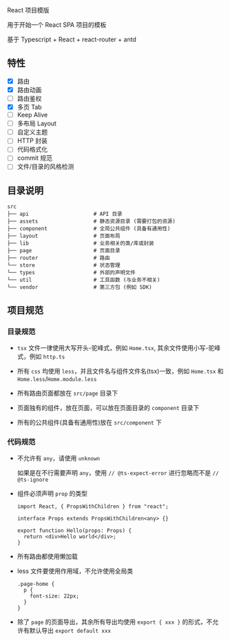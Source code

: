 React 项目模版

用于开始一个 React SPA 项目的模板

基于 Typescript + React + react-router + antd

## 特性

- [x] 路由
- [x] 路由动画
- [ ] 路由鉴权
- [x] 多页 Tab
- [ ] Keep Alive
- [ ] 多布局 Layout
- [ ] 自定义主题
- [ ] HTTP 封装
- [ ] 代码格式化
- [ ] commit 规范
- [ ] 文件/目录的风格检测

## 目录说明

```
src
├── api                     # API 目录
├── assets                  # 静态资源目录 (需要打包的资源)
├── component               # 全局公共组件 (具备有通用性)
├── layout                  # 页面布局
├── lib                     # 业务相关的类/库或封装
├── page                    # 页面目录
├── router                  # 路由
└── store                   # 状态管理
└── types                   # 外部的声明文件
└── util                    # 工具函数 (与业务不相关)
└── vendor                  # 第三方包 (例如 SDK)
```

## 项目规范

### 目录规范

- `tsx` 文件一律使用大写开头-驼峰式，例如 `Home.tsx`, 其余文件使用小写-驼峰式，例如 `http.ts`

- 所有 `css` 均使用 `less`，并且文件名与组件文件名(tsx)一致，例如 `Home.tsx` 和 `Home.less`/`Home.module.less`

- 所有路由页面都放在 `src/page` 目录下

- 页面独有的组件，放在页面，可以放在页面目录的 `component` 目录下

- 所有的公共组件(具备有通用性)放在 `src/component` 下

### 代码规范

- 不允许有 `any`，请使用 `unknown`

  如果是在不行需要声明 `any`，使用 `// @ts-expect-error` 进行忽略而不是 `// @ts-ignore`

- 组件必须声明 `prop` 的类型

  ```tsx
  import React, { PropsWithChildren } from "react";

  interface Props extends PropsWithChildren<any> {}

  export function Hello(props: Props) {
    return <div>Hello world</div>;
  }
  ```

- 所有路由都使用懒加载

- less 文件要使用作用域，不允许使用全局类

  ```less
  .page-home {
    p {
      font-size: 22px;
    }
  }
  ```

- 除了 `page` 的页面导出，其余所有导出均使用 `export { xxx }` 的形式，不允许有默认导出 `export default xxx`
